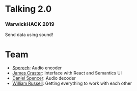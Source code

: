 # Talking 2.0
### WarwickHACK 2019

Send data using sound!

# Team

- [Sporech](https://github.com/Sporech): Audio encoder
- [James Craster](https://github.com/JamesCraster): Interface with React and Semantics UI
- [Daniel Spencer](https://github.com/danielfspencer): Audio decoder
- [William Russell](https://github.com/wrussell1999): Getting everything to work with each other 